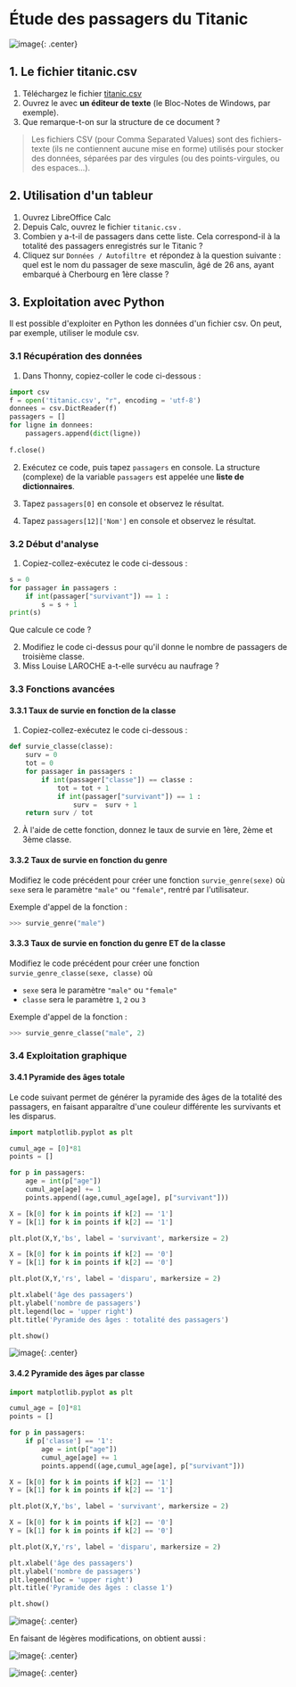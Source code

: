 # Étude des passagers du Titanic

![image](data/pic.png){: .center}



## 1. Le fichier titanic.csv
1. Téléchargez le fichier [titanic.csv](data/titanic.csv)
2. Ouvrez le avec **un éditeur de texte** (le Bloc-Notes de Windows, par exemple).
3. Que remarque-t-on sur la structure de ce document ?


>Les fichiers CSV (pour Comma Separated Values) sont des fichiers-texte (ils ne contiennent aucune mise en forme) utilisés pour stocker des données, séparées par des virgules (ou des points-virgules, ou des espaces...).

## 2. Utilisation d'un tableur
1. Ouvrez LibreOffice Calc
2. Depuis Calc, ouvrez le fichier ```titanic.csv``` .
3. Combien y a-t-il de passagers dans cette liste. Cela correspond-il à la totalité des passagers enregistrés sur le Titanic ?
4. Cliquez sur ```Données / Autofiltre ```et répondez à la question suivante : quel est le nom du passager de sexe masculin, âgé de 26 ans, ayant embarqué à Cherbourg en 1ère classe ?


## 3. Exploitation avec Python
Il est possible d'exploiter en Python les données d'un fichier csv. On peut, par exemple, utiliser le module csv.

### 3.1 Récupération des données
1. Dans Thonny, copiez-coller le code ci-dessous :

```python
import csv
f = open('titanic.csv', "r", encoding = 'utf-8')
donnees = csv.DictReader(f)
passagers = []
for ligne in donnees:
    passagers.append(dict(ligne))
    
f.close()
```
2. Exécutez ce code, puis tapez ```passagers``` en console.
La structure (complexe) de la variable ```passagers``` est appelée une **liste de dictionnaires**.

3. Tapez ```passagers[0]``` en console et observez le résultat.
4. Tapez ```passagers[12]['Nom']``` en console et observez le résultat.

### 3.2 Début d'analyse
1. Copiez-collez-exécutez le code ci-dessous :
```python
s = 0
for passager in passagers :
    if int(passager["survivant"]) == 1 :
        s = s + 1
print(s)
```
Que calcule ce code ?

2. Modifiez le code ci-dessus pour qu'il donne le nombre de passagers de troisième classe.
3. Miss Louise LAROCHE a-t-elle survécu au naufrage ?

### 3.3 Fonctions avancées

#### 3.3.1 Taux de survie en fonction de la classe

1. Copiez-collez-exécutez le code ci-dessous :
```python
def survie_classe(classe):
    surv = 0
    tot = 0
    for passager in passagers :
        if int(passager["classe"]) == classe :
            tot = tot + 1
            if int(passager["survivant"]) == 1 :
                surv =  surv + 1
    return surv / tot
```
2. À l'aide de cette fonction, donnez le taux de survie en 1ère, 2ème et 3ème classe.

#### 3.3.2 Taux de survie en fonction du genre

Modifiez le code précédent pour créer une fonction ```survie_genre(sexe)``` où ```sexe``` sera le paramètre ```"male"``` ou ```"female"```, rentré par l'utilisateur.

Exemple d'appel de la fonction :
```python
>>> survie_genre("male")
```

#### 3.3.3 Taux de survie en fonction du genre ET de la classe

Modifiez le code précédent pour créer une fonction ```survie_genre_classe(sexe, classe)``` où 
- ```sexe``` sera le paramètre ```"male"``` ou ```"female"```
- ```classe``` sera le paramètre ```1```, ```2``` ou ```3```

Exemple d'appel de la fonction :
```python
>>> survie_genre_classe("male", 2)
```


### 3.4 Exploitation graphique

#### 3.4.1 Pyramide des âges totale

Le code suivant permet de générer la pyramide des âges de la totalité des passagers, en faisant apparaître d'une couleur différente les survivants et les disparus.

```python
import matplotlib.pyplot as plt

cumul_age = [0]*81
points = []

for p in passagers:
    age = int(p["age"])
    cumul_age[age] += 1
    points.append((age,cumul_age[age], p["survivant"]))

X = [k[0] for k in points if k[2] == '1']
Y = [k[1] for k in points if k[2] == '1']

plt.plot(X,Y,'bs', label = 'survivant', markersize = 2) 

X = [k[0] for k in points if k[2] == '0']
Y = [k[1] for k in points if k[2] == '0']

plt.plot(X,Y,'rs', label = 'disparu', markersize = 2)

plt.xlabel('âge des passagers')
plt.ylabel('nombre de passagers')
plt.legend(loc = 'upper right')
plt.title('Pyramide des âges : totalité des passagers')

plt.show()
```


![image](data/Figure_1.png){: .center}





#### 3.4.2 Pyramide des âges par classe

```python
import matplotlib.pyplot as plt

cumul_age = [0]*81
points = []

for p in passagers:
    if p['classe'] == '1':
        age = int(p["age"])
        cumul_age[age] += 1
        points.append((age,cumul_age[age], p["survivant"]))

X = [k[0] for k in points if k[2] == '1']
Y = [k[1] for k in points if k[2] == '1']

plt.plot(X,Y,'bs', label = 'survivant', markersize = 2) 

X = [k[0] for k in points if k[2] == '0']
Y = [k[1] for k in points if k[2] == '0']

plt.plot(X,Y,'rs', label = 'disparu', markersize = 2)

plt.xlabel('âge des passagers')
plt.ylabel('nombre de passagers')
plt.legend(loc = 'upper right')
plt.title('Pyramide des âges : classe 1')

plt.show()
```

![image](data/Figure_2.png){: .center}


En faisant de légères modifications, on obtient aussi :

![image](data/Figure_3.png){: .center}



![image](/data/Figure_4.png){: .center}
